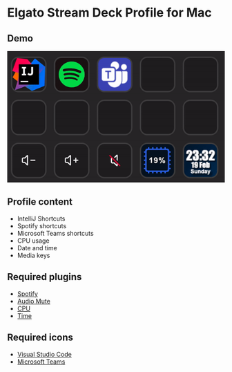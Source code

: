 # Elgato Stream Deck Profile for Mac

## Demo
![alt text](https://github.com/Hakky54/stream-deck-profile/blob/master/images/demo.gif?raw=true)

## Profile content
- IntelliJ Shortcuts
- Spotify shortcuts
- Microsoft Teams shortcuts
- CPU usage
- Date and time
- Media keys

## Required plugins
- [Spotify](https://apps.elgato.com/plugins/com.elgato.spotify)
- [Audio Mute](https://apps.elgato.com/plugins/com.fredemmott.micmutetoggle)
- [CPU](https://apps.elgato.com/plugins/com.elgato.cpu)
- [Time](https://apps.elgato.com/plugins/com.krabs.time)

## Required icons
- [Visual Studio Code](https://apps.elgato.com/icons/com.visualstudio.code)
- [Microsoft Teams](https://apps.elgato.com/icons/com.vivremotion.teams)
